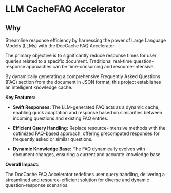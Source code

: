# LLM CacheFAQ Accelerator

## Why

Streamline response efficiency by harnessing the power of Large Language Models (LLMs) with the DocCache FAQ Accelerator. 

The primary objective is to significantly reduce response times for user queries related to a specific document. Traditional real-time question-response approaches can be time-consuming and resource-intensive.

By dynamically generating a comprehensive Frequently Asked Questions (FAQ) section from the document in JSON format, this project establishes an intelligent knowledge cache.

**Key Features:**

- **Swift Responses:** The LLM-generated FAQ acts as a dynamic cache, enabling quick adaptation and response based on similarities between incoming questions and existing FAQ entries.
  
- **Efficient Query Handling:** Replace resource-intensive methods with the optimized FAQ-based approach, offering precomputed responses for frequently asked or similar questions.

- **Dynamic Knowledge Base:** The FAQ dynamically evolves with document changes, ensuring a current and accurate knowledge base.

**Overall Impact:**

The DocCache FAQ Accelerator redefines user query handling, delivering a streamlined and resource-efficient solution for diverse and dynamic question-response scenarios.
